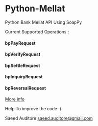 # Python-Mellat
Python Bank Mellat API Using SoapPy

Current Supported Operations : 
#### bpPayRequest
#### bpVerifyRequest
#### bpSettleRequest
#### bpInquiryRequest
#### bpReversalRequest

[More info](https://github.com/sauditore/Python-Mellat/wiki)

Help To improve the code :)

Saeed Auditore
saeed.auditore@gmail.com
